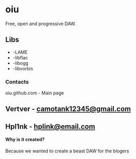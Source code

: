# oiu

Free, open and progressive DAW.

## Libs

* -LAME
* -libflac
* -libogg
* -libvorbis

### Contacts
oiu.github.com - Main page

Vertver - <camotank12345@gmail.com>
---
Hpl1nk - <hplink@email.com>
---

#### Why is it created?

Because we wanted to create a beast DAW for the blogers